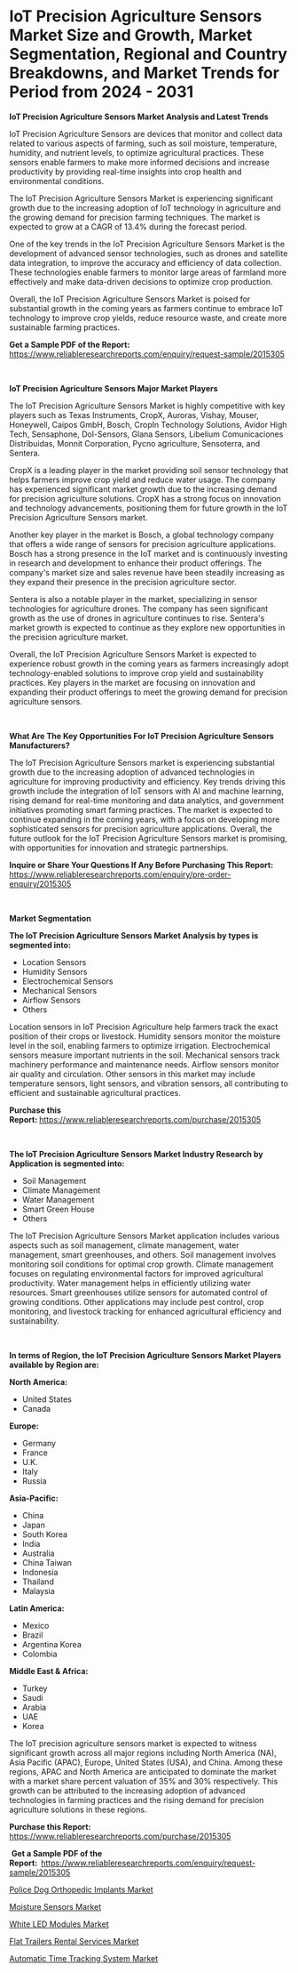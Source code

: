 <p><h1>IoT Precision Agriculture Sensors Market Size and Growth, Market Segmentation, Regional and Country Breakdowns, and Market Trends for Period from 2024 -  2031</h1></p><p><strong>IoT Precision Agriculture Sensors Market Analysis and Latest Trends</strong></p>
<p><p>IoT Precision Agriculture Sensors are devices that monitor and collect data related to various aspects of farming, such as soil moisture, temperature, humidity, and nutrient levels, to optimize agricultural practices. These sensors enable farmers to make more informed decisions and increase productivity by providing real-time insights into crop health and environmental conditions.</p><p>The IoT Precision Agriculture Sensors Market is experiencing significant growth due to the increasing adoption of IoT technology in agriculture and the growing demand for precision farming techniques. The market is expected to grow at a CAGR of 13.4% during the forecast period.</p><p>One of the key trends in the IoT Precision Agriculture Sensors Market is the development of advanced sensor technologies, such as drones and satellite data integration, to improve the accuracy and efficiency of data collection. These technologies enable farmers to monitor large areas of farmland more effectively and make data-driven decisions to optimize crop production.</p><p>Overall, the IoT Precision Agriculture Sensors Market is poised for substantial growth in the coming years as farmers continue to embrace IoT technology to improve crop yields, reduce resource waste, and create more sustainable farming practices.</p></p>
<p><strong>Get a Sample PDF of the Report:&nbsp;</strong> <a href="https://www.reliableresearchreports.com/enquiry/request-sample/2015305">https://www.reliableresearchreports.com/enquiry/request-sample/2015305</a></p>
<p>&nbsp;</p>
<p><strong>IoT Precision Agriculture Sensors Major Market Players</strong></p>
<p><p>The IoT Precision Agriculture Sensors Market is highly competitive with key players such as Texas Instruments, CropX, Auroras, Vishay, Mouser, Honeywell, Caipos GmbH, Bosch, CropIn Technology Solutions, Avidor High Tech, Sensaphone, Dol-Sensors, Glana Sensors, Libelium Comunicaciones Distribuidas, Monnit Corporation, Pycno agriculture, Sensoterra, and Sentera. </p><p>CropX is a leading player in the market providing soil sensor technology that helps farmers improve crop yield and reduce water usage. The company has experienced significant market growth due to the increasing demand for precision agriculture solutions. CropX has a strong focus on innovation and technology advancements, positioning them for future growth in the IoT Precision Agriculture Sensors market.</p><p>Another key player in the market is Bosch, a global technology company that offers a wide range of sensors for precision agriculture applications. Bosch has a strong presence in the IoT market and is continuously investing in research and development to enhance their product offerings. The company's market size and sales revenue have been steadily increasing as they expand their presence in the precision agriculture sector.</p><p>Sentera is also a notable player in the market, specializing in sensor technologies for agriculture drones. The company has seen significant growth as the use of drones in agriculture continues to rise. Sentera's market growth is expected to continue as they explore new opportunities in the precision agriculture market.</p><p>Overall, the IoT Precision Agriculture Sensors Market is expected to experience robust growth in the coming years as farmers increasingly adopt technology-enabled solutions to improve crop yield and sustainability practices. Key players in the market are focusing on innovation and expanding their product offerings to meet the growing demand for precision agriculture sensors.</p></p>
<p>&nbsp;</p>
<p><strong>What Are The Key Opportunities For IoT Precision Agriculture Sensors Manufacturers?</strong></p>
<p><p>The IoT Precision Agriculture Sensors market is experiencing substantial growth due to the increasing adoption of advanced technologies in agriculture for improving productivity and efficiency. Key trends driving this growth include the integration of IoT sensors with AI and machine learning, rising demand for real-time monitoring and data analytics, and government initiatives promoting smart farming practices. The market is expected to continue expanding in the coming years, with a focus on developing more sophisticated sensors for precision agriculture applications. Overall, the future outlook for the IoT Precision Agriculture Sensors market is promising, with opportunities for innovation and strategic partnerships.</p></p>
<p><strong>Inquire or Share Your Questions If Any Before Purchasing This Report:</strong> <a href="https://www.reliableresearchreports.com/enquiry/pre-order-enquiry/2015305">https://www.reliableresearchreports.com/enquiry/pre-order-enquiry/2015305</a></p>
<p>&nbsp;</p>
<p><strong>Market Segmentation</strong></p>
<p><strong>The IoT Precision Agriculture Sensors Market Analysis by types is segmented into:</strong></p>
<p><ul><li>Location Sensors</li><li>Humidity Sensors</li><li>Electrochemical Sensors</li><li>Mechanical Sensors</li><li>Airflow Sensors</li><li>Others</li></ul></p>
<p><p>Location sensors in IoT Precision Agriculture help farmers track the exact position of their crops or livestock. Humidity sensors monitor the moisture level in the soil, enabling farmers to optimize irrigation. Electrochemical sensors measure important nutrients in the soil. Mechanical sensors track machinery performance and maintenance needs. Airflow sensors monitor air quality and circulation. Other sensors in this market may include temperature sensors, light sensors, and vibration sensors, all contributing to efficient and sustainable agricultural practices.</p></p>
<p><strong>Purchase this Report:&nbsp;</strong><a href="https://www.reliableresearchreports.com/purchase/2015305">https://www.reliableresearchreports.com/purchase/2015305</a></p>
<p>&nbsp;</p>
<p><strong>The IoT Precision Agriculture Sensors Market Industry Research by Application is segmented into:</strong></p>
<p><ul><li>Soil Management</li><li>Climate Management</li><li>Water Management</li><li>Smart Green House</li><li>Others</li></ul></p>
<p><p>The IoT Precision Agriculture Sensors Market application includes various aspects such as soil management, climate management, water management, smart greenhouses, and others. Soil management involves monitoring soil conditions for optimal crop growth. Climate management focuses on regulating environmental factors for improved agricultural productivity. Water management helps in efficiently utilizing water resources. Smart greenhouses utilize sensors for automated control of growing conditions. Other applications may include pest control, crop monitoring, and livestock tracking for enhanced agricultural efficiency and sustainability.</p></p>
<p>&nbsp;</p>
<p><strong>In terms of Region, the IoT Precision Agriculture Sensors Market Players available by Region are:</strong></p>
<p>
    <p> <strong> North America: </strong>
        <ul>
            <li>United States</li>
            <li>Canada</li>
        </ul>
        </p> 
    <p> <strong> Europe: </strong>
        <ul>
            <li>Germany</li>
            <li>France</li>
            <li>U.K.</li>
            <li>Italy</li>
            <li>Russia</li>
        </ul>
        </p> 
    <p> <strong> Asia-Pacific: </strong>
        <ul>
            <li>China</li>
            <li>Japan</li>
            <li>South Korea</li>
            <li>India</li>
            <li>Australia</li>
            <li>China Taiwan</li>
            <li>Indonesia</li>
            <li>Thailand</li>
            <li>Malaysia</li>
        </ul>
        </p> 
    <p> <strong> Latin America: </strong>
        <ul>
            <li>Mexico</li>
            <li>Brazil</li>
            <li>Argentina Korea</li>
            <li>Colombia</li>
        </ul>
        </p> 
    <p> <strong> Middle East & Africa: </strong>
        <ul>
            <li>Turkey</li>
            <li>Saudi</li>
            <li>Arabia</li>
            <li>UAE</li>
            <li>Korea</li>
        </ul>
    </p>
    </p>
<p><p>The IoT precision agriculture sensors market is expected to witness significant growth across all major regions including North America (NA), Asia Pacific (APAC), Europe, United States (USA), and China. Among these regions, APAC and North America are anticipated to dominate the market with a market share percent valuation of 35% and 30% respectively. This growth can be attributed to the increasing adoption of advanced technologies in farming practices and the rising demand for precision agriculture solutions in these regions.</p></p>
<p><strong>Purchase this Report: </strong><a href="https://www.reliableresearchreports.com/purchase/2015305">https://www.reliableresearchreports.com/purchase/2015305</a></p>
<p>&nbsp;<strong>Get a Sample PDF of the Report:&nbsp;&nbsp;</strong><a href="https://www.reliableresearchreports.com/enquiry/request-sample/2015305">https://www.reliableresearchreports.com/enquiry/request-sample/2015305</a></p>
<p><strong></strong></p>
<p><p><a href="https://gamy-alyssum-396.notion.site/Police-Dog-Orthopedic-Implants-Market-Research-Report-Forecasted-for-Period-from-2024-2031-by-Mar-cc30af91cdd94a0ba3637ff611eacddd">Police Dog Orthopedic Implants Market</a></p><p><a href="https://view.publitas.com/reportprime-1/moisture-sensors-market-growth-market-trends-covid-19-impact-and-forecasts-for-period-from-2024-2031/">Moisture Sensors Market</a></p><p><a href="https://view.publitas.com/reportprime-1/white-led-modules-market-size-furnishes-valuable-information-encompassing-market-share-market-trends-and-projections-spanning-from-2024-to-2031/">White LED Modules Market</a></p><p><a href="https://boundless-drawbridge-702.notion.site/Flat-Trailers-Rental-Services-Market-Challenges-Opportunities-and-Growth-Drivers-and-Major-Market-5d99f9d9bb3b4bfb81b7b0214c58853a">Flat Trailers Rental Services Market</a></p><p><a href="https://natural-crush-b99.notion.site/Automatic-Time-Tracking-System-Market-Offers-Provide-Insightful-Data-for-the-Time-Period-from-2024-t-dd4d2e7bbf8342bcb0f8e25b0f27da7c">Automatic Time Tracking System Market</a></p></p>